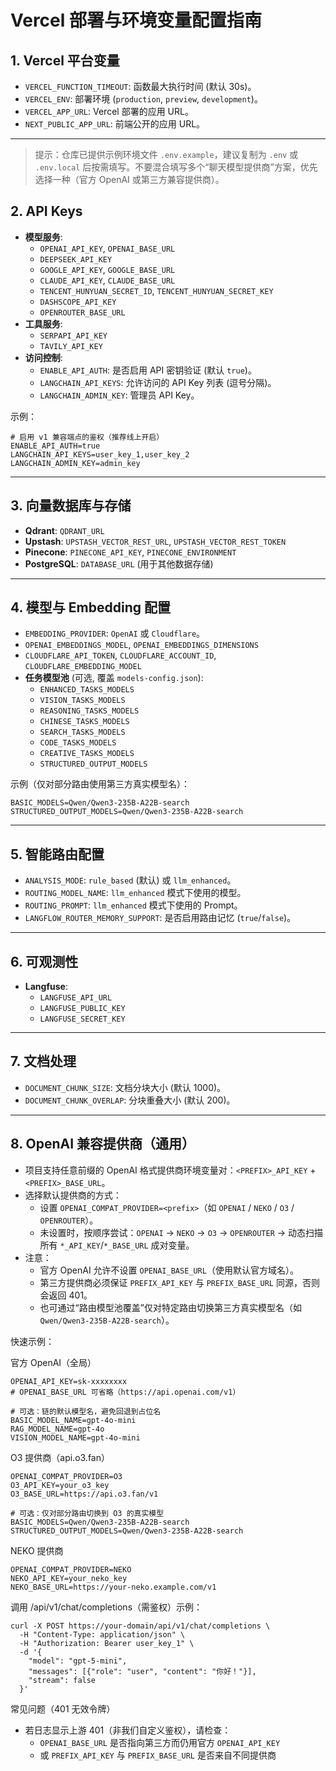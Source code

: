 # Vercel 部署与环境变量配置指南

## 1. Vercel 平台变量
- `VERCEL_FUNCTION_TIMEOUT`: 函数最大执行时间 (默认 30s)。
- `VERCEL_ENV`: 部署环境 (`production`, `preview`, `development`)。
- `VERCEL_APP_URL`: Vercel 部署的应用 URL。
- `NEXT_PUBLIC_APP_URL`: 前端公开的应用 URL。

---

> 提示：仓库已提供示例环境文件 `.env.example`，建议复制为 `.env` 或 `.env.local` 后按需填写。不要混合填写多个“聊天模型提供商”方案，优先选择一种（官方 OpenAI 或第三方兼容提供商）。

## 2. API Keys
- **模型服务**:
  - `OPENAI_API_KEY`, `OPENAI_BASE_URL`
  - `DEEPSEEK_API_KEY`
  - `GOOGLE_API_KEY`, `GOOGLE_BASE_URL`
  - `CLAUDE_API_KEY`, `CLAUDE_BASE_URL`
  - `TENCENT_HUNYUAN_SECRET_ID`, `TENCENT_HUNYUAN_SECRET_KEY`
  - `DASHSCOPE_API_KEY`
  - `OPENROUTER_BASE_URL`
- **工具服务**:
  - `SERPAPI_API_KEY`
  - `TAVILY_API_KEY`
- **访问控制**:
  - `ENABLE_API_AUTH`: 是否启用 API 密钥验证 (默认 `true`)。
  - `LANGCHAIN_API_KEYS`: 允许访问的 API Key 列表 (逗号分隔)。
  - `LANGCHAIN_ADMIN_KEY`: 管理员 API Key。

示例：

```
# 启用 v1 兼容端点的鉴权（推荐线上开启）
ENABLE_API_AUTH=true
LANGCHAIN_API_KEYS=user_key_1,user_key_2
LANGCHAIN_ADMIN_KEY=admin_key
```

---

## 3. 向量数据库与存储
- **Qdrant**: `QDRANT_URL`
- **Upstash**: `UPSTASH_VECTOR_REST_URL`, `UPSTASH_VECTOR_REST_TOKEN`
- **Pinecone**: `PINECONE_API_KEY`, `PINECONE_ENVIRONMENT`
- **PostgreSQL**: `DATABASE_URL` (用于其他数据存储)

---

## 4. 模型与 Embedding 配置
- `EMBEDDING_PROVIDER`: `OpenAI` 或 `Cloudflare`。
- `OPENAI_EMBEDDINGS_MODEL`, `OPENAI_EMBEDDINGS_DIMENSIONS`
- `CLOUDFLARE_API_TOKEN`, `CLOUDFLARE_ACCOUNT_ID`, `CLOUDFLARE_EMBEDDING_MODEL`
- **任务模型池** (可选, 覆盖 `models-config.json`):
  - `ENHANCED_TASKS_MODELS`
  - `VISION_TASKS_MODELS`
  - `REASONING_TASKS_MODELS`
  - `CHINESE_TASKS_MODELS`
  - `SEARCH_TASKS_MODELS`
  - `CODE_TASKS_MODELS`
  - `CREATIVE_TASKS_MODELS`
  - `STRUCTURED_OUTPUT_MODELS`

示例（仅对部分路由使用第三方真实模型名）：

```
BASIC_MODELS=Qwen/Qwen3-235B-A22B-search
STRUCTURED_OUTPUT_MODELS=Qwen/Qwen3-235B-A22B-search
```

---

## 5. 智能路由配置
- `ANALYSIS_MODE`: `rule_based` (默认) 或 `llm_enhanced`。
- `ROUTING_MODEL_NAME`: `llm_enhanced` 模式下使用的模型。
- `ROUTING_PROMPT`: `llm_enhanced` 模式下使用的 Prompt。
- `LANGFLOW_ROUTER_MEMORY_SUPPORT`: 是否启用路由记忆 (`true`/`false`)。

---

## 6. 可观测性
- **Langfuse**:
  - `LANGFUSE_API_URL`
  - `LANGFUSE_PUBLIC_KEY`
  - `LANGFUSE_SECRET_KEY`

---

## 7. 文档处理
- `DOCUMENT_CHUNK_SIZE`: 文档分块大小 (默认 1000)。
- `DOCUMENT_CHUNK_OVERLAP`: 分块重叠大小 (默认 200)。

---

## 8. OpenAI 兼容提供商（通用）
- 项目支持任意前缀的 OpenAI 格式提供商环境变量对：`<PREFIX>_API_KEY` + `<PREFIX>_BASE_URL`。
- 选择默认提供商的方式：
  - 设置 `OPENAI_COMPAT_PROVIDER=<prefix>`（如 `OPENAI` / `NEKO` / `O3` / `OPENROUTER`）。
  - 未设置时，按顺序尝试：`OPENAI` → `NEKO` → `O3` → `OPENROUTER` → 动态扫描所有 `*_API_KEY`/`*_BASE_URL` 成对变量。
- 注意：
  - 官方 OpenAI 允许不设置 `OPENAI_BASE_URL`（使用默认官方域名）。
  - 第三方提供商必须保证 `PREFIX_API_KEY` 与 `PREFIX_BASE_URL` 同源，否则会返回 401。
  - 也可通过“路由模型池覆盖”仅对特定路由切换第三方真实模型名（如 `Qwen/Qwen3-235B-A22B-search`）。

快速示例：

官方 OpenAI（全局）
```
OPENAI_API_KEY=sk-xxxxxxxx
# OPENAI_BASE_URL 可省略（https://api.openai.com/v1）

# 可选：链的默认模型名，避免回退到占位名
BASIC_MODEL_NAME=gpt-4o-mini
RAG_MODEL_NAME=gpt-4o
VISION_MODEL_NAME=gpt-4o-mini
```

O3 提供商（api.o3.fan）
```
OPENAI_COMPAT_PROVIDER=O3
O3_API_KEY=your_o3_key
O3_BASE_URL=https://api.o3.fan/v1

# 可选：仅对部分路由切换到 O3 的真实模型
BASIC_MODELS=Qwen/Qwen3-235B-A22B-search
STRUCTURED_OUTPUT_MODELS=Qwen/Qwen3-235B-A22B-search
```

NEKO 提供商
```
OPENAI_COMPAT_PROVIDER=NEKO
NEKO_API_KEY=your_neko_key
NEKO_BASE_URL=https://your-neko.example.com/v1
```

调用 /api/v1/chat/completions（需鉴权）示例：
```
curl -X POST https://your-domain/api/v1/chat/completions \
  -H "Content-Type: application/json" \
  -H "Authorization: Bearer user_key_1" \
  -d '{
    "model": "gpt-5-mini",
    "messages": [{"role": "user", "content": "你好！"}],
    "stream": false
  }'
```

常见问题（401 无效令牌）
- 若日志显示上游 401（非我们自定义鉴权），请检查：
  - `OPENAI_BASE_URL` 是否指向第三方而仍用官方 `OPENAI_API_KEY`
  - 或 `PREFIX_API_KEY` 与 `PREFIX_BASE_URL` 是否来自不同提供商
